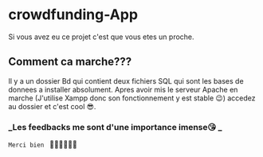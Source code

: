 # crowdfunding-App


Si vous avez eu ce projet c'est que vous etes un proche.

## Comment ca marche???

Il y a un dossier Bd qui contient deux fichiers SQL qui sont  les bases de donnees a installer absolument.
Apres avoir mis le serveur Apache en marche (J'utilise Xampp donc son fonctionnement y est stable 😉) accedez au dossier et c'est cool 😎.

### _Les feedbacks me sont d'une importance imense😘 _  

``Merci bien `` 🤲🏾👊🏾🤝🏾
